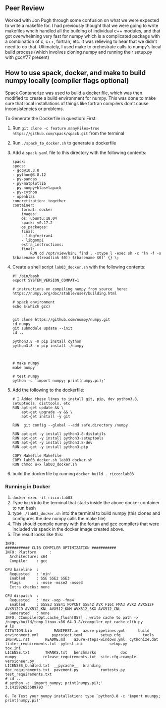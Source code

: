 ## Peer Review
Worked with Jon Pugh through some confusion on what we were expected to write a makefile for. I had previously thought that we were going to write makefiles whcih handled all the building of individual c++ modules, and that got overwhelming very fast for numpy which is a complicated package with a combination of c, c++, fortran, etc. It was relieving to hear that we didn't need to do that. Ultimately, I used make to orchestrate calls to numpy's local build process (which involves cloning numpy and running their setup.py with gcc/f77 present)

## How to use spack, docker, and make to build numpy locally (compiler flags optional)

Spack Contanerize was used to build a docker file, which was then modified to create a build environment for numpy. 
This was done to make sure that local installations of things like fortran compilers don't cause inconsistencies or problems. 

To Generate the Dockerfile in question: 
First: 
1. Run `git clone -c feature.manyFiles=true https://github.com/spack/spack.git` from the terminal 
2. Run `./spack_to_docker.sh` to generate a dockerfile
3. Add a `spack.yaml` file to this directory with the following contents: 
    ```
    spack:
    specs:
    - gcc@10.3.0
    - python@3.8.12
    - py-pandas
    - py-matplotlib
    - py-numpy+blas+lapack
    - py-cython
    - openblas
    concretization: together
    container:
        format: docker
        images:
        os: ubuntu:18.04
        spack: v0.17.2
        os_packages:
        final:
        - libgfortran4
        - libgomp1
        extra_instructions:
        final:
            RUN cd /opt/view/bin; find . -xtype l -exec sh -c 'ln -f -s $(basename $(readlink $0)) $(basename $0)' {} \;
    ```

4. Create a shell script `lab03_docker.sh` with the following contents: 
    ```
    #! /bin/bash
    export SYSTEM_VERSION_COMPAT=1

    # instructions on compiling numpy from source  here: https://numpy.org/doc/stable/user/building.html

    # spack environment 
    echo $(which gcc)


    git clone https://github.com/numpy/numpy.git
    cd numpy 
    git submodule update --init
    cd .. 

    python3.8 -m pip install cython
    python3.8 -m pip install ./numpy



    # make numpy
    make numpy

    # test numpy 
    python -c 'import numpy; print(numpy.pi);'
    ```
5. Add the following to the dockerfile: 

    ```
    # I Added these lines to install git, pip, dev python3.8, setuptools, disttools, etc
    RUN apt-get update && \
        apt-get upgrade -y && \
        apt-get install -y git

    RUN  git config --global --add safe.directory /numpy

    RUN apt-get -y install python3.8-distutils
    RUN apt-get -y install python3-setuptools
    RUN apt-get -y install python3.8-dev
    RUN apt-get -y install python3-pip

    COPY Makefile Makefile
    COPY lab03_docker.sh lab03_docker.sh
    RUN chmod u+x lab03_docker.sh
    ```
6. build the dockerfile by running `docker build . ricco:lab03`

### Running in Docker
1. `docker exec -it ricco:lab03`
2. Type `bash` into the terminal that starts inside the above docker container to run bash 
3. type `./lab03_docker.sh` into the terminal to build numpy (this clones and configures the dev numpy calls the make file)
4. This should compile numpy with the fortan and gcc compilers that were included via spack in the docker image created above. 
5. The result looks like this:

```INFO: CCompilerOpt.cache_flush[857] : write cache to path -> /numpy/build/temp.linux-x86_64-3.8/ccompiler_opt_cache_ext.py
INFO: 
########### CLIB COMPILER OPTIMIZATION ###########
INFO: Platform      : 
  Architecture: x64
  Compiler    : gcc

CPU baseline  : 
  Requested   : 'min'
  Enabled     : SSE SSE2 SSE3
  Flags       : -msse -msse2 -msse3
  Extra checks: none

CPU dispatch  : 
  Requested   : 'max -xop -fma4'
  Enabled     : SSSE3 SSE41 POPCNT SSE42 AVX F16C FMA3 AVX2 AVX512F AVX512CD AVX512_KNL AVX512_KNM AVX512_SKX AVX512_CNL
  Generated   : none
INFO: CCompilerOpt.cache_flush[857] : write cache to path -> /numpy/build/temp.linux-x86_64-3.8/ccompiler_opt_cache_clib.py
# ls
CITATION.bib	      MANIFEST.in  azure-pipelines.yml	    build		  environment.yml	   pyproject.toml	     setup.cfg		    tools
INSTALL.rst	      README.md    azure-steps-windows.yml  cythonize.dat	  linter_requirements.txt  pytest.ini		     setup.py		    tox.ini
LICENSE.txt	      THANKS.txt   benchmarks		    doc			  numpy			   release_requirements.txt  site.cfg.example	    versioneer.py
LICENSES_bundled.txt  __pycache__  branding		    doc_requirements.txt  pavement.py		   runtests.py		     test_requirements.txt
# cd .. 
# python -c 'import numpy; print(numpy.pi);'
3.141592653589793 ```

6. To Test your numpy installation: type `python3.8 -c 'import nuumpy; print(numpy.pi)'`